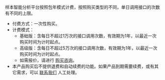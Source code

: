 样本智能分析平台按照包年模式计费，按照购买类型的不同，单日调用接口的次数有不同的上限。
- 付费方式：一次性购买。
- 计费模式：
  - 基础版：含每日不超过1万次的接口调用次数，有效期为1年，以最近一次购买时间为计时起点。
  - 高级版：含每日不超过5万次的接口调用次数，有效期为1年，以最近一次购买时间为计时起点。
  - 如需报价，请进行 [购买咨询](https://cloud.tencent.com/apply/p/bfcqd7ndcv5)。
- 本产品购买后不提供退费和自动续费的功能。如果产品到期需要续费，或有其它需求，可以 [联系我们](https://cloud.tencent.com/act/event/connect-service) 人工处理。



